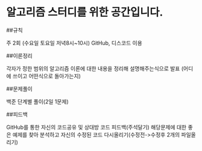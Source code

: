 # 알고리즘 스터디를 위한 공간입니다.

 ##규칙

주 2회 (수요일 토요일 저녁8시~10시)
GitHub, 디스코드 이용

 ##이론정리

각자가 정한 범위의 알고리즘 이론에 대한 내용을 정리해 설명해주는식으로 발표
(어디에 쓰이고 어떤식으로 돌아가는지)

 ##문제풀이

백준 단계별 풀이(2일 1문제)

 ##피드백

GitHub를 통한 자신의 코드공유 및 상대방 코드 피드백(주석달기)
해당문제에 대한 좋은 예제를 찾아 분석하고 자신의 수정된 코드 다시올리기(수정전->수정후 2개의 파일올리기)





